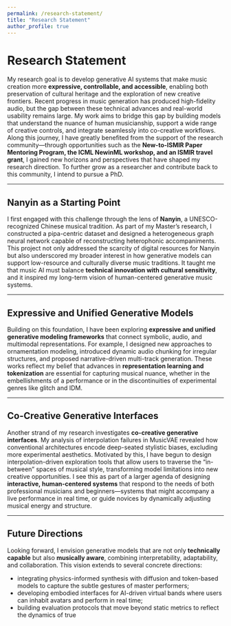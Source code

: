 ```yaml
---
permalink: /research-statement/
title: "Research Statement"
author_profile: true
---
```


# Research Statement

My research goal is to develop generative AI systems that make music creation more **expressive, controllable, and accessible**, enabling both preservation of cultural heritage and the exploration of new creative frontiers. Recent progress in music generation has produced high-fidelity audio, but the gap between these technical advances and real-world usability remains large. My work aims to bridge this gap by building models that understand the nuance of human musicianship, support a wide range of creative controls, and integrate seamlessly into co-creative workflows. Along this journey, I have greatly benefited from the support of the research community—through opportunities such as the **New-to-ISMIR Paper Mentoring Program, the ICML NewinML workshop, and an ISMIR travel grant**, I gained new horizons and perspectives that have shaped my research direction. To further grow as a researcher and contribute back to this community, I intend to pursue a PhD.

---

## Nanyin as a Starting Point

I first engaged with this challenge through the lens of **Nanyin**, a UNESCO-recognized Chinese musical tradition. As part of my Master’s research, I constructed a pipa-centric dataset and designed a heterogeneous graph neural network capable of reconstructing heterophonic accompaniments. This project not only addressed the scarcity of digital resources for Nanyin but also underscored my broader interest in how generative models can support low-resource and culturally diverse music traditions. It taught me that music AI must balance **technical innovation with cultural sensitivity**, and it inspired my long-term vision of human-centered generative music systems.

---

## Expressive and Unified Generative Models

Building on this foundation, I have been exploring **expressive and unified generative modeling frameworks** that connect symbolic, audio, and multimodal representations. For example, I designed new approaches to ornamentation modeling, introduced dynamic audio chunking for irregular structures, and proposed narrative-driven multi-track generation. These works reflect my belief that advances in **representation learning and tokenization** are essential for capturing musical nuance, whether in the embellishments of a performance or in the discontinuities of experimental genres like glitch and IDM.

---

## Co-Creative Generative Interfaces

Another strand of my research investigates **co-creative generative interfaces**. My analysis of interpolation failures in MusicVAE revealed how conventional architectures encode deep-seated stylistic biases, excluding more experimental aesthetics. Motivated by this, I have begun to design interpolation-driven exploration tools that allow users to traverse the “in-between” spaces of musical style, transforming model limitations into new creative opportunities. I see this as part of a larger agenda of designing **interactive, human-centered systems** that respond to the needs of both professional musicians and beginners—systems that might accompany a live performance in real time, or guide novices by dynamically adjusting musical energy and structure.

---

## Future Directions

Looking forward, I envision generative models that are not only **technically capable** but also **musically aware**, combining interpretability, adaptability, and collaboration. This vision extends to several concrete directions:  
- integrating physics-informed synthesis with diffusion and token-based models to capture the subtle gestures of master performers;  
- developing embodied interfaces for AI-driven virtual bands where users can inhabit avatars and perform in real time;  
- building evaluation protocols that move beyond static metrics to reflect the dynamics of true
